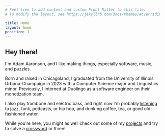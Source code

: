 ```yaml
---
# Feel free to add content and custom Front Matter to this file.
# To modify the layout, see https://jekyllrb.com/docs/themes/#overriding-theme-defaults

title: Home
layout: home
position: 1
---
```


## Hey there!

I'm Adam Aaronson, and I like making things, especially software, music, and puzzles.

Born and raised in Chicagoland, I graduated from the University of Illinois Urbana-Champaign in 2023 with a Computer Science major and Linguistics minor. Previously, I interned at Duolingo as a software engineer on their monetization team.

I also play trombone and electric bass, and right now I'm probably [listening](https://aaronson.org/full-moon-albums/) to jazz, funk, podcasts, or hip hop, and drinking coffee, tea, or good old-fashioned water.

While you're here, you might as well check out some of my [projects](/projects) and try to solve a [crossword](/crosswords) or three!